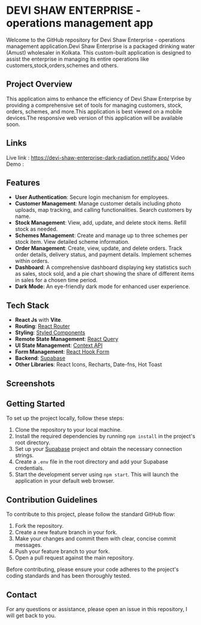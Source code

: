 # DEVI SHAW ENTERPRISE - operations management app

Welcome to the GitHub repository for Devi Shaw Enterprise - operations management application.Devi Shaw Enterprise is a packaged drinking water (Amust) wholesaler in Kolkata. This custom-built application is designed to assist the enterprise in managing its entire operations like customers,stock,orders,schemes and others.

## Project Overview

This application aims to enhance the efficiency of Devi Shaw Enterprise by providing a comprehensive set of tools for managing customers, stock, orders, schemes, and more.This application is best viewed on a mobile devices.The responsive web version of this application will be available soon.

## Links

Live link : https://devi-shaw-enterprise-dark-radiation.netlify.app/
Video Demo :

## Features

- **User Authentication**: Secure login mechanism for employees.
- **Customer Management**: Manage customer details including photo uploads, map tracking, and calling functionalities. Search customers by name.
- **Stock Management**: View, add, update, and delete stock items. Refill stock as needed.
- **Schemes Management**: Create and manage up to three schemes per stock item. View detailed scheme information.
- **Order Management**: Create, view, update, and delete orders. Track order details, delivery status, and payment details. Implement schemes within orders.
- **Dashboard**: A comprehensive dashboard displaying key statistics such as sales, stock sold, and a pie chart showing the share of different items in sales for a chosen time period.
- **Dark Mode**: An eye-friendly dark mode for enhanced user experience.

## Tech Stack

- **React Js** with **Vite**.
- **Routing**: [React Router](https://reactrouter.com/)
- **Styling**: [Styled Components](https://styled-components.com/)
- **Remote State Management**: [React Query](https://react-query.tanstack.com/)
- **UI State Management**: [Context API](https://reactjs.org/docs/context.html)
- **Form Management**: [React Hook Form](https://react-hook-form.com/)
- **Backend**: [Supabase](https://supabase.com/)
- **Other Libraries**: React Icons, Recharts, Date-fns, Hot Toast

## Screenshots

## Getting Started

To set up the project locally, follow these steps:

1. Clone the repository to your local machine.
2. Install the required dependencies by running `npm install` in the project's root directory.
3. Set up your [Supabase](https://supabase.com/) project and obtain the necessary connection strings.
4. Create a `.env` file in the root directory and add your Supabase credentials.
5. Start the development server using `npm start`. This will launch the application in your default web browser.

## Contribution Guidelines

To contribute to this project, please follow the standard GitHub flow:

1. Fork the repository.
2. Create a new feature branch in your fork.
3. Make your changes and commit them with clear, concise commit messages.
4. Push your feature branch to your fork.
5. Open a pull request against the main repository.

Before contributing, please ensure your code adheres to the project's coding standards and has been thoroughly tested.

## Contact

For any questions or assistance, please open an issue in this repository, I will get back to you.
